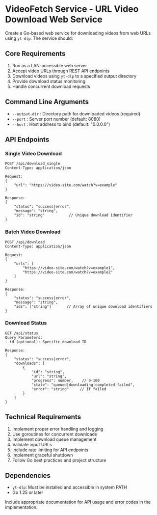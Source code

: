 # VideoFetch Service - URL Video Download Web Service

Create a Go-based web service for downloading videos from web URLs using `yt-dlp`. The service should:

## Core Requirements
1. Run as a LAN-accessible web server
2. Accept video URLs through REST API endpoints
3. Download videos using `yt-dlp` to a specified output directory
4. Provide download status monitoring
5. Handle concurrent download requests

## Command Line Arguments
- `--output-dir` : Directory path for downloaded videos (required)
- `--port` : Server port number (default: 8080)
- `--host` : Host address to bind (default: "0.0.0.0")

## API Endpoints

### Single Video Download
```
POST /api/download_single
Content-Type: application/json

Request:
{
    "url": "https://video-site.com/watch?v=example"
}

Response:
{
    "status": "success|error",
    "message": "string",
    "id": "string"           // Unique download identifier
}
```

### Batch Video Download
```
POST /api/download
Content-Type: application/json

Request:
{
    "urls": [
        "https://video-site.com/watch?v=example1",
        "https://video-site.com/watch?v=example2"
    ]
}

Response:
{
    "status": "success|error",
    "message": "string",
    "ids": ["string"]       // Array of unique download identifiers
}
```

### Download Status
```
GET /api/status
Query Parameters:
- id (optional): Specific download ID

Response:
{
    "status": "success|error",
    "downloads": [
        {
            "id": "string",
            "url": "string",
            "progress": number,    // 0-100
            "state": "queued|downloading|completed|failed",
            "error": "string"     // If failed
        }
    ]
}
```

## Technical Requirements
1. Implement proper error handling and logging
2. Use goroutines for concurrent downloads
3. Implement download queue management
4. Validate input URLs
5. Include rate limiting for API endpoints
6. Implement graceful shutdown
7. Follow Go best practices and project structure

## Dependencies
- `yt-dlp`: Must be installed and accessible in system PATH
- Go 1.25 or later

Include appropriate documentation for API usage and error codes in the implementation.
